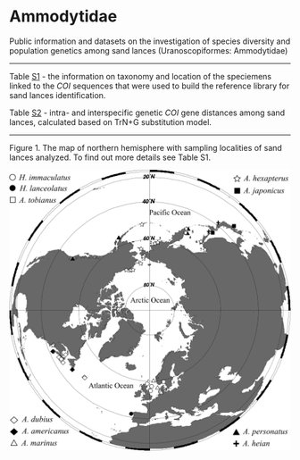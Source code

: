 # Ammodytidae
Public information and datasets on the investigation of species diversity and population genetics among sand lances (Uranoscopiformes: Ammodytidae)

----

Table [S1](https://github.com/Sturcoal/Ammodytes/blob/master/Table%20S1.csv) - the information on taxonomy and location of the speciemens linked to the *COI* sequences that were used to build the reference library for sand lances identification.

Table [S2](https://github.com/Sturcoal/Ammodytes/blob/master/Table%20S2.csv) - intra- and interspecific genetic *COI* gene distances among sand lances, calculated based on TrN+G substitution model.

----

Figure 1. The map of northern hemisphere with sampling localities of sand lances analyzed. To find out more details see Table S1.

![Sapmling locations of sand lances](https://github.com/Sturcoal/Ammodytes/blob/master/Figure1.png)



